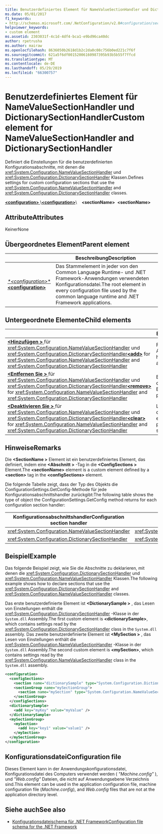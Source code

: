 ```yaml
---
title: Benutzerdefiniertes Element für NameValueSectionHandler und DictionarySectionHandler
ms.date: 05/01/2017
f1_keywords:
- http://schemas.microsoft.com/.NetConfiguration/v2.0#configuration/sectionName
helpviewer_keywords:
- custom element
ms.assetid: 2303031f-4c1d-4df4-bca1-e9bd96ca40dc
author: rpetrusha
ms.author: mairaw
ms.openlocfilehash: 8636050b2618d1b2c2da0c08c756b0ed221c7f6f
ms.sourcegitcommit: 621a5f6df00152006160987395b93b5b55f7ffcd
ms.translationtype: MT
ms.contentlocale: de-DE
ms.lasthandoff: 05/29/2019
ms.locfileid: "66300757"
---
```

# <a name="custom-element-for-namevaluesectionhandler-and-dictionarysectionhandler"></a><span data-ttu-id="5fac1-102">Benutzerdefiniertes Element für NameValueSectionHandler und DictionarySectionHandler</span><span class="sxs-lookup"><span data-stu-id="5fac1-102">Custom element for NameValueSectionHandler and DictionarySectionHandler</span></span>

<span data-ttu-id="5fac1-103">Definiert die Einstellungen für die benutzerdefinierten Konfigurationsabschnitte, mit denen die <xref:System.Configuration.NameValueSectionHandler> und <xref:System.Configuration.DictionarySectionHandler> Klassen.</span><span class="sxs-lookup"><span data-stu-id="5fac1-103">Defines settings for custom configuration sections that use the <xref:System.Configuration.NameValueSectionHandler> and <xref:System.Configuration.DictionarySectionHandler> classes.</span></span>

<span data-ttu-id="5fac1-104">[ **\<configuration>** ](~/docs/framework/configure-apps/file-schema/configuration-element.md)\\</span><span class="sxs-lookup"><span data-stu-id="5fac1-104">[**\<configuration>**](~/docs/framework/configure-apps/file-schema/configuration-element.md)\\</span></span>
<span data-ttu-id="5fac1-105">&nbsp;&nbsp; **\<sectionName>**</span><span class="sxs-lookup"><span data-stu-id="5fac1-105">&nbsp;&nbsp;**\<sectionName>**</span></span>

## <a name="attributes"></a><span data-ttu-id="5fac1-106">Attribute</span><span class="sxs-lookup"><span data-stu-id="5fac1-106">Attributes</span></span>

<span data-ttu-id="5fac1-107">Keiner</span><span class="sxs-lookup"><span data-stu-id="5fac1-107">None</span></span>

## <a name="parent-element"></a><span data-ttu-id="5fac1-108">Übergeordnetes Element</span><span class="sxs-lookup"><span data-stu-id="5fac1-108">Parent element</span></span>

|     | <span data-ttu-id="5fac1-109">Beschreibung</span><span class="sxs-lookup"><span data-stu-id="5fac1-109">Description</span></span> |
| --- | ----------- |
| [<span data-ttu-id="5fac1-110"> *\*\<configuration>** </span><span class="sxs-lookup"><span data-stu-id="5fac1-110">**\<configuration>**</span></span>](~/docs/framework/configure-apps/file-schema/configuration-element.md) | <span data-ttu-id="5fac1-111">Das Stammelement in jeder von den Common Language Runtime- und .NET Framework-Anwendungen verwendeten Konfigurationsdatei.</span><span class="sxs-lookup"><span data-stu-id="5fac1-111">The root element in every configuration file used by the common language runtime and .NET Framework applications.</span></span> |

## <a name="child-elements"></a><span data-ttu-id="5fac1-112">Untergeordnete Elemente</span><span class="sxs-lookup"><span data-stu-id="5fac1-112">Child elements</span></span>

|     | <span data-ttu-id="5fac1-113">Beschreibung</span><span class="sxs-lookup"><span data-stu-id="5fac1-113">Description</span></span> |
| --- | ----------- |
| <span data-ttu-id="5fac1-114">[ **\<Hinzufügen >** ](~/docs/framework/configure-apps/file-schema/add-element-for-custom-2.md) für <xref:System.Configuration.NameValueSectionHandler> und <xref:System.Configuration.DictionarySectionHandler></span><span class="sxs-lookup"><span data-stu-id="5fac1-114">[**\<add>**](~/docs/framework/configure-apps/file-schema/add-element-for-custom-2.md) for <xref:System.Configuration.NameValueSectionHandler> and <xref:System.Configuration.DictionarySectionHandler></span></span>  | <span data-ttu-id="5fac1-115">Fügt benutzerdefinierte Anwendungseinstellungen hinzu.</span><span class="sxs-lookup"><span data-stu-id="5fac1-115">Adds custom application settings.</span></span> |
| <span data-ttu-id="5fac1-116">[ **\<Entfernen Sie >** ](~/docs/framework/configure-apps/file-schema/remove-element-for-custom-2.md) für <xref:System.Configuration.NameValueSectionHandler> und <xref:System.Configuration.DictionarySectionHandler></span><span class="sxs-lookup"><span data-stu-id="5fac1-116">[**\<remove>**](~/docs/framework/configure-apps/file-schema/remove-element-for-custom-2.md) for <xref:System.Configuration.NameValueSectionHandler> and <xref:System.Configuration.DictionarySectionHandler></span></span> | <span data-ttu-id="5fac1-117">Entfernt eine zuvor definierte Einstellung.</span><span class="sxs-lookup"><span data-stu-id="5fac1-117">Removes a previously defined setting.</span></span> |
| <span data-ttu-id="5fac1-118">[ **\<Deaktivieren Sie >** ](~/docs/framework/configure-apps/file-schema/clear-element-for-custom-2.md) für <xref:System.Configuration.NameValueSectionHandler> und <xref:System.Configuration.DictionarySectionHandler></span><span class="sxs-lookup"><span data-stu-id="5fac1-118">[**\<clear>**](~/docs/framework/configure-apps/file-schema/clear-element-for-custom-2.md) for <xref:System.Configuration.NameValueSectionHandler> and <xref:System.Configuration.DictionarySectionHandler></span></span> | <span data-ttu-id="5fac1-119">Löscht alle zuvor definierte Einstellungen in einem Abschnitt.</span><span class="sxs-lookup"><span data-stu-id="5fac1-119">Clears all previously defined settings in a section.</span></span> |

## <a name="remarks"></a><span data-ttu-id="5fac1-120">Hinweise</span><span class="sxs-lookup"><span data-stu-id="5fac1-120">Remarks</span></span>

<span data-ttu-id="5fac1-121">Die  **\<SectionName >** Element ist ein benutzerdefiniertes Element, das definiert, indem eine  **\<Abschnitt >** -Tag in die  **\<ConfigSections >** Element.</span><span class="sxs-lookup"><span data-stu-id="5fac1-121">The **\<sectionName>** element is a custom element defined by a **\<section>** tag in the **\<configSections>** element.</span></span>

<span data-ttu-id="5fac1-122">Die folgende Tabelle zeigt, dass der Typ des Objekts die ConfigurationSettings.GetConfig-Methode für jede Konfigurationsabschnittshandler zurückgibt:</span><span class="sxs-lookup"><span data-stu-id="5fac1-122">The following table shows the type of object the ConfigurationSettings.GetConfig method returns for each configuration section handler:</span></span>

| <span data-ttu-id="5fac1-123">Konfigurationsabschnittshandler</span><span class="sxs-lookup"><span data-stu-id="5fac1-123">Configuration section handler</span></span>                        | <span data-ttu-id="5fac1-124">Rückgabetyp</span><span class="sxs-lookup"><span data-stu-id="5fac1-124">Return type</span></span>                                                |
| ---------------------------------------------------- | ---------------------------------------------------------- |
| <xref:System.Configuration.NameValueSectionHandler>  | <xref:System.Collections.Specialized.NameValueCollection>  |
| <xref:System.Configuration.DictionarySectionHandler> | <xref:System.Collections.IDictionary>                      |

## <a name="example"></a><span data-ttu-id="5fac1-125">Beispiel</span><span class="sxs-lookup"><span data-stu-id="5fac1-125">Example</span></span>

<span data-ttu-id="5fac1-126">Das folgende Beispiel zeigt, wie Sie die Abschnitte zu deklarieren, mit denen die <xref:System.Configuration.DictionarySectionHandler> und <xref:System.Configuration.NameValueSectionHandler> Klassen.</span><span class="sxs-lookup"><span data-stu-id="5fac1-126">The following example shows how to declare sections that use the <xref:System.Configuration.DictionarySectionHandler> and <xref:System.Configuration.NameValueSectionHandler> classes.</span></span>

<span data-ttu-id="5fac1-127">Das erste benutzerdefinierte Element ist  **\<DictionarySample >** , das Lesen von Einstellungen enthält die <xref:System.Configuration.DictionarySectionHandler> -Klasse in der `System.dll` Assembly.</span><span class="sxs-lookup"><span data-stu-id="5fac1-127">The first custom element is **\<dictionarySample>**, which contains settings read by the <xref:System.Configuration.DictionarySectionHandler> class in the `System.dll` assembly.</span></span> <span data-ttu-id="5fac1-128">Das zweite benutzerdefinierte Element ist  **\<MySection >** , das Lesen von Einstellungen enthält die <xref:System.Configuration.NameValueSectionHandler> -Klasse in der `System.dll` Assembly.</span><span class="sxs-lookup"><span data-stu-id="5fac1-128">The second custom element is **\<mySection>**, which contains settings read by the <xref:System.Configuration.NameValueSectionHandler> class in the `System.dll` assembly.</span></span>

```xml
<configuration>
  <configSections>
    <section name="dictionarySample" type="System.Configuration.DictionarySectionHandler,System" />
    <sectionGroup name="mySectionGroup">
      <section name="mySection" type="System.Configuration.NameValueSectionHandler,System" />
    </sectionGroup>
  </configSections>
  <dictionarySample>
    <add key="myKey" value="myValue" />
  </dictionarySample>
  <mySectionGroup>
    <mySection>
      <add key="key1" value="value1" />
    </mySection>
  </mySectionGroup>
</configuration>
```

## <a name="configuration-file"></a><span data-ttu-id="5fac1-129">Konfigurationsdatei</span><span class="sxs-lookup"><span data-stu-id="5fac1-129">Configuration file</span></span>

<span data-ttu-id="5fac1-130">Dieses Element kann in der Anwendungskonfigurationsdatei, Konfigurationsdatei des Computers verwendet werden ( *"Machine.config"* ), und *"Web.config"* Dateien, die nicht auf Anwendungsebene Verzeichnis sind.</span><span class="sxs-lookup"><span data-stu-id="5fac1-130">This element can be used in the application configuration file, machine configuration file (*Machine.config*), and *Web.config* files that are not at the application directory level.</span></span>

## <a name="see-also"></a><span data-ttu-id="5fac1-131">Siehe auch</span><span class="sxs-lookup"><span data-stu-id="5fac1-131">See also</span></span>

- [<span data-ttu-id="5fac1-132">Konfigurationsdateischema für .NET Framework</span><span class="sxs-lookup"><span data-stu-id="5fac1-132">Configuration file schema for the .NET Framework</span></span>](~/docs/framework/configure-apps/file-schema/index.md)
